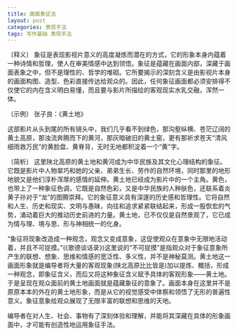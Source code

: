 ```yaml
---
title: 画面象征法
layout: post
categories: 表现手法
tags: 写作基础 表现手法
---
```


〔释义〕 象征是表现影视片意义的高度凝炼而潜在的方式，它的形象本身内蕴着一种诗情和哲理，使人在审美情感中达到领悟。象征是蕴藏在画面内部，深藏于画面表象之中，但不是理性的、哲学的堆砌。它所要揭示的深刻含义是由影视片本身的画面构图、造型、色彩直接传达给观众的。因此，任何象征画面都必须安排得不仅使它的内在含义明白易懂，而且要与影片所描绘的客观现实水乳交融，浑然一体。

〔示例〕 张子良：《黄土地》

这部影片从头到尾的所有镜头中，我们几乎看不到绿色，那沟壑纵横、苍茫辽阔的黄土高原，那浊流奔腾而下的黄河，那灰暗破旧的黄土窑，更有那祈求苍天“清风细雨救万民”的黄脸盘、黄脊背，无时无地都积淀着一个“黄”字。

〔简析〕 这里陕北高原的黄土地和黄河成为中华民族及其文化心理结构的象征。它既是影片中人物翠巧和她的父亲、弟弟生长、劳作的自然环境，同时那里的地形地貌又是他们淳朴浑厚的感情的延伸。黄土地已经成为影片中的一个主角。黄色，也带上了一种象征色调，它既是自然色彩，又是中华民族的人种肤色，还联系着炎黄子孙对于“龙”的图腾崇拜。它的象征意义具有深邃的历史感和哲理性。它将自然和人生、历史和现实、文明与愚昧，向往和追求紧紧联结起来，形成一股恢宏的气势，涌动着巨大的推动历史前进的力量。黄土地，已不仅仅是自然景观了，它已成为情与理、境与思、形与神相统一的化身。

“象征将现象改造成一种观念，观念又变成意象，这促使观众在意象中无限地活动着，并且不可捉摸。”(《歌德谈话录》)这里说的“不可捉摸”是指观众对于象征意象所产生的联想、想象、思维和情感的宽泛性、多义性，并不是神秘莫测。黄土地这一画面形象就是编导者将大量的客观现象(陕北高原比比皆是)加以提炼、概括，形成一种观念，即象征含义，而后又将这种象征含义赋予具体的客观形象——黄土地。于是呈现在观众面前的黄土地画面就是蕴藏象征的意象了。画面本身在这里并不是原原本本的外在的黄土地形象，而是从它的视觉感受中体察和领悟了无形的普遍性意义。象征意象给观众展现了无限丰富的联想和思维的天地。

编导者在对人生、社会、事物有了深刻体验和理解，并能将其深藏在具体的形象画面中，才可能有创造性地运用象征手法。 